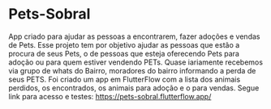 # Pets-Sobral
App criado para ajudar as pessoas a encontrarem, fazer adoções e vendas de Pets.
Esse projeto tem por objetivo ajudar as pessoas que estão a procura de seus Pets, o de pessoas que esteja oferecendo Pets para adoção ou para quem estiver vendendo PETs. Quase iariamente recebemos via grupo de whats do Bairro, moradores do bairro informando a perda de seus PETS.
Foi criado um app em FlutterFlow com a lista dos animais perdidos, os encontrados, os animais para adoção e o para vendas.
Segue link para acesso e testes: https://pets-sobral.flutterflow.app/
